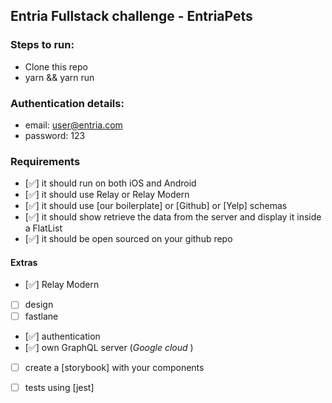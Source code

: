 ## Entria Fullstack challenge - EntriaPets

### Steps to run:
- Clone this repo
- yarn && yarn run

### Authentication details:
- email: user@entria.com
- password: 123
### Requirements
- [✅] it should run on both iOS and Android
- [✅] it should use Relay or Relay Modern
- [✅] it should use [our boilerplate]  or [Github] or [Yelp] schemas 
- [✅] it should show retrieve the data from the server and display it inside a FlatList
- [✅] it should be open sourced on your github repo

#### Extras
- [✅] Relay Modern
- [  ]  design
- [  ]  fastlane
- [✅]  authentication
- [✅]  own GraphQL server (_Google cloud_ )
- [  ]  create a [storybook] with your components
- [  ]  tests using [jest]

